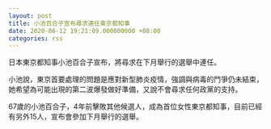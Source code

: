 ```yaml
---
layout: post
title: 小池百合子宣布尋求連任東京都知事
date: 2020-06-12 19:21:09.000000000 +08:00
categories: rss
---
```


日本東京都知事小池百合子宣布，將尋求在下月舉行的選舉中連任。

小池說，東京首要處理的問題是應對新型肺炎疫情，強調與病毒的鬥爭仍未結束，她希望為可能出現的第二波爆發做好準備，又說不會尋求任何政黨的支持。

67歲的小池百合子，4年前擊敗其他候選人，成為首位女性東京都知事，目前已經有另外15人，宣布會參加下月舉行的選舉。
